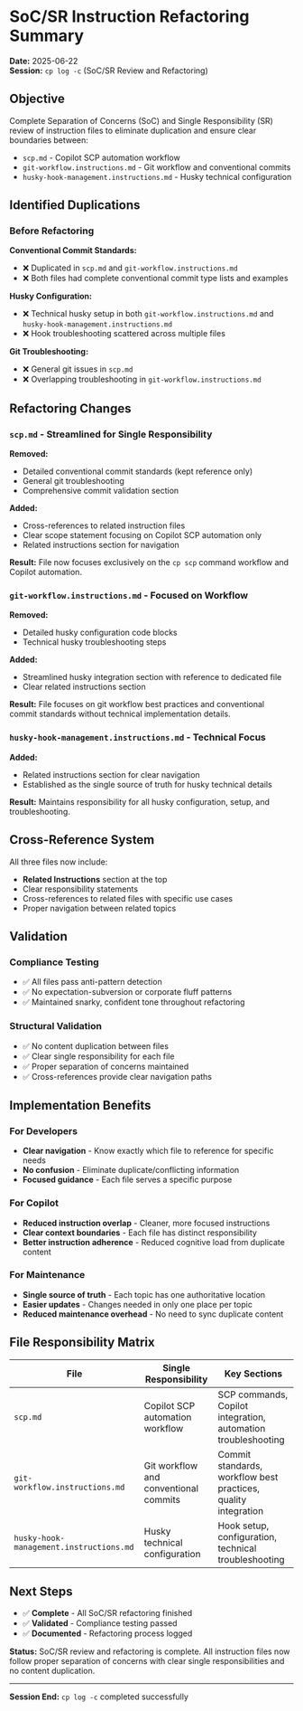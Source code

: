 # SoC/SR Instruction Refactoring Summary

**Date:** 2025-06-22  
**Session:** `cp log -c` (SoC/SR Review and Refactoring)

## Objective

Complete Separation of Concerns (SoC) and Single Responsibility (SR) review of instruction files to eliminate duplication and ensure clear boundaries between:

- `scp.md` - Copilot SCP automation workflow
- `git-workflow.instructions.md` - Git workflow and conventional commits  
- `husky-hook-management.instructions.md` - Husky technical configuration

## Identified Duplications

### Before Refactoring

**Conventional Commit Standards:**

- ❌ Duplicated in `scp.md` and `git-workflow.instructions.md`
- ❌ Both files had complete conventional commit type lists and examples

**Husky Configuration:**

- ❌ Technical husky setup in both `git-workflow.instructions.md` and `husky-hook-management.instructions.md`  
- ❌ Hook troubleshooting scattered across multiple files

**Git Troubleshooting:**

- ❌ General git issues in `scp.md`
- ❌ Overlapping troubleshooting in `git-workflow.instructions.md`

## Refactoring Changes

### `scp.md` - Streamlined for Single Responsibility

**Removed:**

- Detailed conventional commit standards (kept reference only)
- General git troubleshooting
- Comprehensive commit validation section

**Added:**

- Cross-references to related instruction files
- Clear scope statement focusing on Copilot SCP automation only
- Related instructions section for navigation

**Result:** File now focuses exclusively on the `cp scp` command workflow and Copilot automation.

### `git-workflow.instructions.md` - Focused on Workflow

**Removed:**

- Detailed husky configuration code blocks
- Technical husky troubleshooting steps

**Added:**

- Streamlined husky integration section with reference to dedicated file
- Clear related instructions section

**Result:** File focuses on git workflow best practices and conventional commit standards without technical implementation details.

### `husky-hook-management.instructions.md` - Technical Focus

**Added:**

- Related instructions section for clear navigation
- Established as the single source of truth for husky technical details

**Result:** Maintains responsibility for all husky configuration, setup, and troubleshooting.

## Cross-Reference System

All three files now include:

- **Related Instructions** section at the top
- Clear responsibility statements  
- Cross-references to related files with specific use cases
- Proper navigation between related topics

## Validation

### Compliance Testing

- ✅ All files pass anti-pattern detection
- ✅ No expectation-subversion or corporate fluff patterns
- ✅ Maintained snarky, confident tone throughout refactoring

### Structural Validation

- ✅ No content duplication between files
- ✅ Clear single responsibility for each file
- ✅ Proper separation of concerns maintained
- ✅ Cross-references provide clear navigation paths

## Implementation Benefits

### For Developers

- **Clear navigation** - Know exactly which file to reference for specific needs
- **No confusion** - Eliminate duplicate/conflicting information
- **Focused guidance** - Each file serves a specific purpose

### For Copilot

- **Reduced instruction overlap** - Cleaner, more focused instructions
- **Clear context boundaries** - Each file has distinct responsibility  
- **Better instruction adherence** - Reduced cognitive load from duplicate content

### For Maintenance

- **Single source of truth** - Each topic has one authoritative location
- **Easier updates** - Changes needed in only one place per topic
- **Reduced maintenance overhead** - No need to sync duplicate content

## File Responsibility Matrix

| File | Single Responsibility | Key Sections |
|------|----------------------|--------------|
| `scp.md` | Copilot SCP automation workflow | SCP commands, Copilot integration, automation troubleshooting |
| `git-workflow.instructions.md` | Git workflow and conventional commits | Commit standards, workflow best practices, quality integration |
| `husky-hook-management.instructions.md` | Husky technical configuration | Hook setup, configuration, technical troubleshooting |

## Next Steps

- ✅ **Complete** - All SoC/SR refactoring finished
- ✅ **Validated** - Compliance testing passed
- ✅ **Documented** - Refactoring process logged

**Status:** SoC/SR review and refactoring is complete. All instruction files now follow proper separation of concerns with clear single responsibilities and no content duplication.

---

**Session End:** `cp log -c` completed successfully
